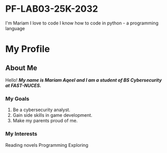 # PF-LAB03-25K-2032
I'm Mariam
I love to code
I know how to code in python - a programming language
# My Profile
## About Me
Hello! ***My name is Mariam Aqeel and I am a student of BS Cybersecurity at FAST-NUCES.***
### My Goals
1. Be a cybersecurity analyst.
2. Gain side skills in game development.
3. Make my parents proud of me.
### My Interests
Reading novels
Programming 
Exploring
